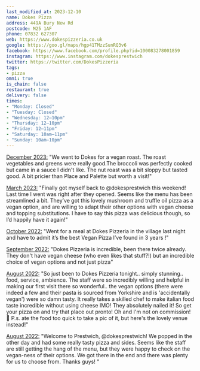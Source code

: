 ```yaml
---
last_modified_at: 2023-12-10
name: Dokes Pizza
address: 449A Bury New Rd
postcode: M25 1AF
phone: 07832 627307
web: https://www.dokespizzeria.co.uk
google: https://goo.gl/maps/hgp41TMzzSunRQ3v6
facebook: https://www.facebook.com/profile.php?id=100083278001859
instagram: https://www.instagram.com/dokesprestwich
twitter: https://twitter.com/DokesPizzeria
tags:
- pizza
omni: true
is_chain: false
restaurant: true
delivery: false
times:
- "Monday: Closed"
- "Tuesday: Closed"
- "Wednesday: 12–10pm"
- "Thursday: 12–10pm"
- "Friday: 12–11pm"
- "Saturday: 10am–11pm"
- "Sunday: 10am–10pm"
---
```


[December 2023:](https://www.facebook.com/groups/veganprestwich/posts/2060608410983231/?comment_id=2060641980979874) "We went to Dokes for a vegan roast. The roast vegetables and greens were really good.The broccoli was perfectly cooked but came in a sauce I didn't like. The nut roast was a bit sloppy but tasted good. A bit pricier than Place and Palette but worth a visit!"

[March 2023:](https://www.instagram.com/p/CqSWGe1NZHR) "Finally got myself back to @dokesprestwich this weekend! Last time I went was right after they opened. Seems like the menu has been streamlined a bit. They’ve got this lovely mushroom and truffle oil pizza as a vegan option, and are willing to adapt their other options with vegan cheese and topping substitutions. I have to say this pizza was delicious though, so I’d happily have it again!"

[October 2022:](https://www.facebook.com/groups/veganprestwich/posts/1776423132735095) "Went for a meal at Dokes Pizzeria in the village last night and have to admit it’s the best Vegan Pizza I’ve found in 3 years !"

[September 2022:](https://www.facebook.com/groups/veganprestwich/posts/1752619308448811/?comment_id=1752644175112991) "Dokes Pizzeria is incredible, been there twice already. They don't have vegan cheese (who even likes that stuff?!) but an incredible choice of vegan options and not just pizza"

[August 2022:](https://www.facebook.com/groups/veganprestwich/posts/1713785778998831) "So just been to Dokes Pizzeria tonight.. simply stunning.. food, service, ambience. The staff were so incredibly willing and helpful in making our first visit there so wonderful.. the vegan options (there were indeed a few and their pasta is sourced from Yorkshire and is 'accidentally vegan') were so damn tasty. It really takes a skilled chef to make italian food taste incredible without using cheese IMO!
They absolutely nailed it! 
So get your pizza on and try that place out pronto!
Oh and I'm not on commission! 🤣
P.s. ate the food too quick to take a pic of it, but here's the lovely venue instead!"

[August 2022:](https://www.instagram.com/p/Cgwdt-At-i9) "Welcome to Prestwich, @dokesprestwich! We popped in the other day and had some really tasty pizza and sides. Seems like the staff are still getting the hang of the menu, but they were happy to check on the vegan-ness of their options. We got there in the end and there was plenty for us to choose from. Thanks guys! "
